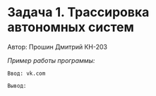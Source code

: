 # Задача 1. Трассировка автономных систем
Автор: Прошин Дмитрий КН-203

_Пример работы программы:_

    Ввод: vk.com

    Вывод: 